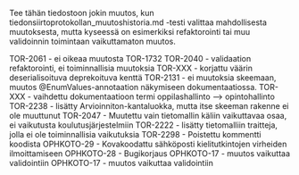 Tee tähän tiedostoon jokin muutos, kun tiedonsiirtoprotokollan_muutoshistoria.md -testi valittaa mahdollisesta muutoksesta, mutta kyseessä on esimerkiksi refaktorointi tai muu validoinnin toimintaan vaikuttamaton muutos.

TOR-2061 - ei oikeaa muutosta
TOR-1732
TOR-2040 - validaation refaktorointi, ei toiminnallisia muutoksia
TOR-XXX - korjattu väärin deserialisoituva deprekoituva kenttä
TOR-2131 - ei muutoksia skeemaan, muutos @EnumValues-annotaation näkymiseen dokumentaatiossa.
TOR-XXX - vaihdettu dokumentaatioon termi oppilashallinto --> opintohallinto
TOR-2238 - lisätty Arvioinniton-kantaluokka, mutta itse skeeman rakenne ei ole muuttunut
TOR-2047 - Muutettu vain tietomallin käliin vaikuttavaa osaa, ei vaikutusta koulutusjärjestelmiin
TOR-2222 - lisätty tietomalliin traitteja, jolla ei ole toiminnallisia vaikutuksia
TOR-2298 - Poistettu kommentti koodista
OPHKOTO-29 - Kovakoodattu sähköposti kielitutkintojen virheiden ilmoittamiseen
OPHKOTO-28 - Bugikorjaus
OPHKOTO-17 - muutos vaikuttaa validointiin
OPHKOTO-17 - muutos vaikuttaa validointiin

